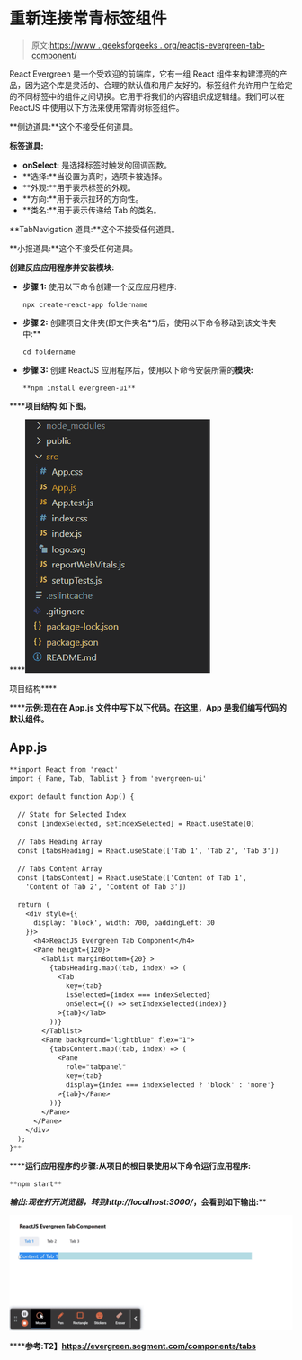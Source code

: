 # 重新连接常青标签组件

> 原文:[https://www . geeksforgeeks . org/reactjs-evergreen-tab-component/](https://www.geeksforgeeks.org/reactjs-evergreen-tab-component/)

React Evergreen 是一个受欢迎的前端库，它有一组 React 组件来构建漂亮的产品，因为这个库是灵活的、合理的默认值和用户友好的。标签组件允许用户在给定的不同标签中的组件之间切换。它用于将我们的内容组织成逻辑组。我们可以在 ReactJS 中使用以下方法来使用常青树标签组件。

**侧边道具:**这个不接受任何道具。

**标签道具:**

*   **onSelect:** 是选择标签时触发的回调函数。
*   **选择:**当设置为真时，选项卡被选择。
*   **外观:**用于表示标签的外观。
*   **方向:**用于表示拉环的方向性。
*   **类名:**用于表示传递给 Tab 的类名。

**TabNavigation 道具:**这个不接受任何道具。

**小报道具:**这个不接受任何道具。

**创建反应应用程序并安装模块:**

*   **步骤 1:** 使用以下命令创建一个反应应用程序:

    ```
    npx create-react-app foldername
    ```

*   **步骤 2:** 创建项目文件夹(即文件夹名**)后，使用以下命令移动到该文件夹中:**

    ```
    cd foldername
    ```

*   **步骤 3:** 创建 ReactJS 应用程序后，使用以下命令安装所需的****模块:****

    ```
    **npm install evergreen-ui**
    ```

******项目结构:**如下图。****

****![](img/f04ae0d8b722a9fff0bd9bd138b29c23.png)

项目结构**** 

******示例:**现在在 **App.js** 文件中写下以下代码。在这里，App 是我们编写代码的默认组件。****

## ****App.js****

```
**import React from 'react'
import { Pane, Tab, Tablist } from 'evergreen-ui'

export default function App() {

  // State for Selected Index
  const [indexSelected, setIndexSelected] = React.useState(0)

  // Tabs Heading Array
  const [tabsHeading] = React.useState(['Tab 1', 'Tab 2', 'Tab 3'])

  // Tabs Content Array
  const [tabsContent] = React.useState(['Content of Tab 1',
    'Content of Tab 2', 'Content of Tab 3'])

  return (
    <div style={{
      display: 'block', width: 700, paddingLeft: 30
    }}>
      <h4>ReactJS Evergreen Tab Component</h4>
      <Pane height={120}>
        <Tablist marginBottom={20} >
          {tabsHeading.map((tab, index) => (
            <Tab
              key={tab}
              isSelected={index === indexSelected}
              onSelect={() => setIndexSelected(index)}
            >{tab}</Tab>
          ))}
        </Tablist>
        <Pane background="lightblue" flex="1">
          {tabsContent.map((tab, index) => (
            <Pane
              role="tabpanel"
              key={tab}
              display={index === indexSelected ? 'block' : 'none'}
            >{tab}</Pane>
          ))}
        </Pane>
      </Pane>
    </div>
  );
}**
```

******运行应用程序的步骤:**从项目的根目录使用以下命令运行应用程序:****

```
**npm start**
```

******输出:**现在打开浏览器，转到***http://localhost:3000/***，会看到如下输出:****

****![](img/b5478e3a5d8d3c773f2c4b3f43482580.png)****

******参考:**T2】https://evergreen.segment.com/components/tabs****